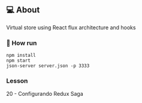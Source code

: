 <div id="about">

## :computer: About
Virtual store using React flux architecture and hooks
</div>

<div id="commands">

### :memo: How run
```npm
npm install
npm start
json-server server.json -p 3333
```
</div>

<div id="lesson">

### Lesson
20 - Configurando Redux Saga
</div>

